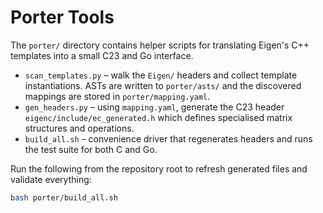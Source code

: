 # Porter Tools

The `porter/` directory contains helper scripts for translating Eigen's C++
templates into a small C23 and Go interface.

* `scan_templates.py` – walk the `Eigen/` headers and collect template
  instantiations. ASTs are written to `porter/asts/` and the discovered
  mappings are stored in `porter/mapping.yaml`.
* `gen_headers.py` – using `mapping.yaml`, generate the C23 header
  `eigenc/include/ec_generated.h` which defines specialised matrix
  structures and operations.
* `build_all.sh` – convenience driver that regenerates headers and runs the
  test suite for both C and Go.

Run the following from the repository root to refresh generated files and
validate everything:

```bash
bash porter/build_all.sh
```

